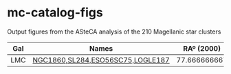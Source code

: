 # mc-catalog-figs

Output figures from the ASteCA analysis of the 210 Magellanic star clusters

| Gal  | Names  | RAº (2000) | DECº (2000)  | Age |
|---|---|---|---|---|
| LMC | [ NGC1860,SL284,ESO56SC75,LOGLE187](/mc-catalog-figs/blob/master/mc_asteca_img_all/NGC1860.png)  | 77.666666667 | -68.753611111 | 1.0 |
